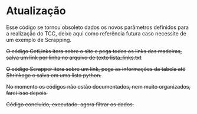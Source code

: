 # Atualização

Esse código se tornou obsoleto dados os novos parâmetros definidos para a realização do TCC, deixo aqui como referência futura caso necessite de um exemplo de Scrapping.

~~O código GetLinks itera sobre o site e pega todos os links das madeiras, salva um link por linha no arquivo de texto lista_links.txt~~

~~O código Scrapper itera sobre um link, pega as informações da tabela até Shrinkage e salva em uma lista python.~~

~~No momento os códigos não estão documentados, nem muito organizados, farei isso depois.~~
  
~~Código concluído, executado. agora filtrar os dados.~~
